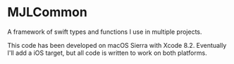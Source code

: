# MJLCommon

A framework of swift types and functions I use in multiple projects.

This code has been developed on macOS Sierra with Xcode 8.2. Eventually I'll add a iOS target, but all code is written to work on both platforms.

